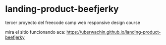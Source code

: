# landing-product-beefjerky
tercer proyecto del freecode camp web responsive design course

mira el sitio funcionando aca: https://uberwachin.github.io/landing-product-beefjerky
